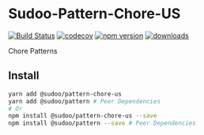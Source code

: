 # Sudoo-Pattern-Chore-US

[![Build Status](https://travis-ci.com/SudoDotDog/Sudoo-Pattern-Chore-US.svg?branch=master)](https://travis-ci.com/SudoDotDog/Sudoo-Pattern-Chore-US)
[![codecov](https://codecov.io/gh/SudoDotDog/Sudoo-Pattern-Chore-US/branch/master/graph/badge.svg)](https://codecov.io/gh/SudoDotDog/Sudoo-Pattern-Chore-US)
[![npm version](https://badge.fury.io/js/%40sudoo%2Fpattern-chore-us.svg)](https://www.npmjs.com/package/@sudoo/pattern-chore-us)
[![downloads](https://img.shields.io/npm/dm/@sudoo/pattern-chore-us.svg)](https://www.npmjs.com/package/@sudoo/pattern-chore-us)

Chore Patterns

## Install

```sh
yarn add @sudoo/pattern-chore-us
yarn add @sudoo/pattern # Peer Dependencies
# Or
npm install @sudoo/pattern-chore-us --save
npm install @sudoo/pattern --save # Peer Dependencies
```
